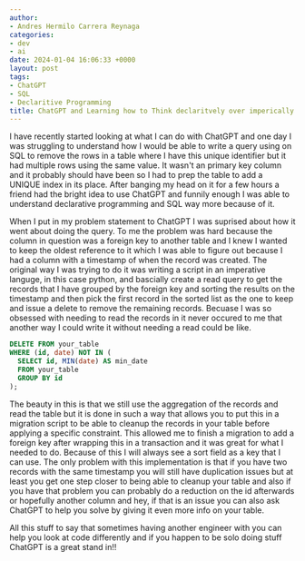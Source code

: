 ```yaml
---
author:
- Andres Hermilo Carrera Reynaga
categories:
- dev
- ai
date: 2024-01-04 16:06:33 +0000
layout: post
tags:
- ChatGPT
- SQL
- Declaritive Programming
title: ChatGPT and Learning how to Think declaritvely over imperically
---
```


I have recently started looking at what I can do with ChatGPT and one day I was struggling to understand how I would be able to write a query using on SQL to remove the rows in a table where I have this unique identifier but it had multiple rows using the same value. It wasn't an primary key column and it probably should have been so I had to prep the table to add a UNIQUE index in its place. After banging my head on it for a few hours a friend had the bright idea to use ChatGPT and funnily enough I was able to understand declarative programming and SQL way more because of it.

When I put in my problem statement to ChatGPT I was suprised about how it went about doing the query. To me the problem was hard because the column in question was a foreign key to another table and I knew I wanted to keep the oldest reference to it which I was able to figure out because I had a column with a timestamp of when the record was created. The original way I was trying to do it was writing a script in an imperative languge, in this case python, and bascially create a read query to get the records that I have grouped by the foreign key and sorting the results on the timestamp and then pick the first record in the sorted list as the one to keep and issue a delete to remove the remaining records. Becuase I was so obsessed with needing to read the records in it never occured to me that another way I could write it without needing a read could be like.

````sql
DELETE FROM your_table
WHERE (id, date) NOT IN (
  SELECT id, MIN(date) AS min_date
  FROM your_table
  GROUP BY id
);
````

The beauty in this is that we still use the aggregation of the records and read the table but it is done in such a way that allows you to put this in a migration script to be able to cleanup the records in your table before applying a specific constraint. This allowed me to finish a migration to add a foreign key after wrapping this in a transaction and it was great for what I needed to do.
Because of this I will always see a sort field as a key that I can use. The only problem with this implementation is that if you have two records with the same timestamp you will still have duplication issues but at least you get one step closer to being able to cleanup your table and also if you have that problem you can probably do a reduction on the id afterwards or hopefully another column and hey, if that is an issue you can also ask ChatGPT to help you solve by giving it even more info on your table. 

All this stuff to say that sometimes having another engineer with you can help you look at code differently and if you happen to be solo doing stuff ChatGPT is a great stand in!!